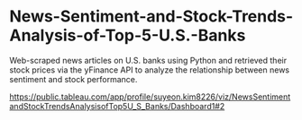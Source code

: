 # News-Sentiment-and-Stock-Trends-Analysis-of-Top-5-U.S.-Banks
Web-scraped news articles on U.S. banks using Python and retrieved their stock prices via the yFinance API to analyze the relationship between news sentiment and stock performance.

https://public.tableau.com/app/profile/suyeon.kim8226/viz/NewsSentimentandStockTrendsAnalysisofTop5U_S_Banks/Dashboard1#2
